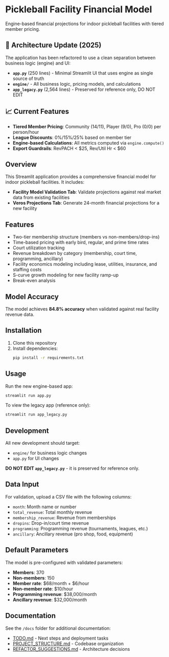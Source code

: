 # Pickleball Facility Financial Model

Engine-based financial projections for indoor pickleball facilities with tiered member pricing.

## 🚀 Architecture Update (2025)

The application has been refactored to use a clean separation between business logic (engine) and UI:
- **`app.py`** (250 lines) - Minimal Streamlit UI that uses engine as single source of truth
- **`engine/`** - All business logic, pricing models, and calculations
- **`app_legacy.py`** (2,564 lines) - Preserved for reference only, DO NOT EDIT

## 📈 Current Features

- **Tiered Member Pricing**: Community ($14/$11), Player ($9/$0), Pro ($0/$0) per person/hour
- **League Discounts**: 0%/15%/25% based on member tier
- **Engine-based Calculations**: All metrics computed via `engine.compute()`
- **Export Guardrails**: RevPACH < $25, Rev/Util Hr < $60

## Overview

This Streamlit application provides a comprehensive financial model for indoor pickleball facilities. It includes:

- **Facility Model Validation Tab**: Validate projections against real market data from existing facilities
- **Veros Projections Tab**: Generate 24-month financial projections for a new facility

## Features

- Two-tier membership structure (members vs non-members/drop-ins)
- Time-based pricing with early bird, regular, and prime time rates
- Court utilization tracking
- Revenue breakdown by category (membership, court time, programming, ancillary)
- Facility economics modeling including lease, utilities, insurance, and staffing costs
- S-curve growth modeling for new facility ramp-up
- Break-even analysis

## Model Accuracy

The model achieves **84.8% accuracy** when validated against real facility revenue data.

## Installation

1. Clone this repository
2. Install dependencies:
   ```bash
   pip install -r requirements.txt
   ```

## Usage

Run the new engine-based app:
```bash
streamlit run app.py
```

To view the legacy app (reference only):
```bash
streamlit run app_legacy.py
```

## Development

All new development should target:
- `engine/` for business logic changes
- `app.py` for UI changes

**DO NOT EDIT `app_legacy.py`** - it is preserved for reference only.

## Data Input

For validation, upload a CSV file with the following columns:
- `month`: Month name or number
- `total_revenue`: Total monthly revenue
- `membership_revenue`: Revenue from memberships
- `dropins`: Drop-in/court time revenue
- `programming`: Programming revenue (tournaments, leagues, etc.)
- `ancillary`: Ancillary revenue (pro shop, food, equipment)

## Default Parameters

The model is pre-configured with validated parameters:
- **Members**: 370
- **Non-members**: 150
- **Member rate**: $68/month + $6/hour
- **Non-member rate**: $10/hour
- **Programming revenue**: $38,000/month
- **Ancillary revenue**: $32,000/month

## Documentation

See the `/docs` folder for additional documentation:
- [TODO.md](docs/TODO.md) - Next steps and deployment tasks
- [PROJECT_STRUCTURE.md](docs/PROJECT_STRUCTURE.md) - Codebase organization
- [REFACTOR_SUGGESTIONS.md](docs/REFACTOR_SUGGESTIONS.md) - Architecture decisions